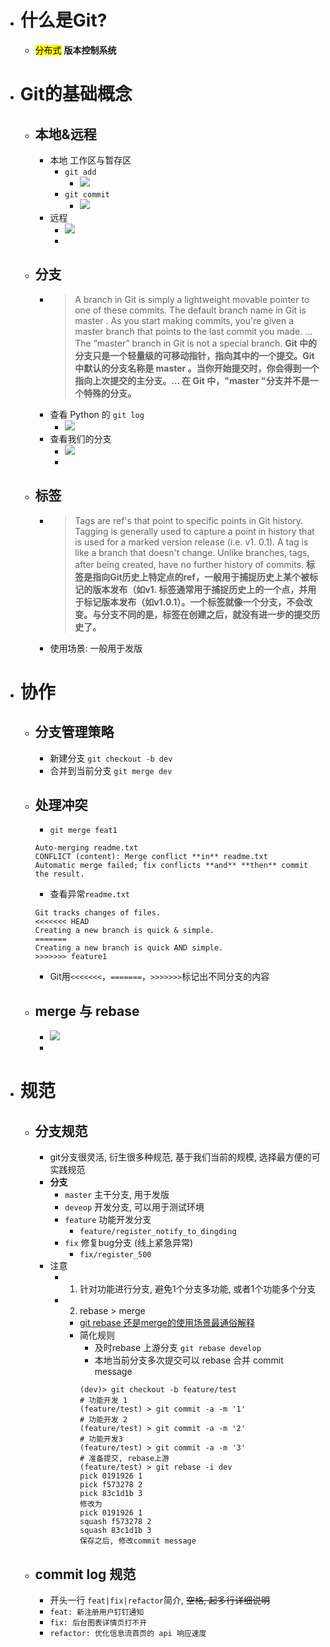 - # 什么是Git?
    - <mark>分布式</mark> **版本控制系统**
- # Git的基础概念
    - ## 本地&远程
        - 本地 工作区与暂存区
            - `git add`
                - ![](https://firebasestorage.googleapis.com/v0/b/firescript-577a2.appspot.com/o/imgs%2Fapp%2Fwatsy0007%2FUq-aQzp3yN.jpeg?alt=media&token=a2506f13-df72-4949-9034-82276fc63c4c)
            - `git commit`
                - ![](https://firebasestorage.googleapis.com/v0/b/firescript-577a2.appspot.com/o/imgs%2Fapp%2Fwatsy0007%2FnSkfLTQyg7.jpeg?alt=media&token=564ac759-0ce9-43a5-baa6-deb1796b15b4)
        - 远程
            - ![](https://firebasestorage.googleapis.com/v0/b/firescript-577a2.appspot.com/o/imgs%2Fapp%2Fwatsy0007%2FEtXoVskux2.svg?alt=media&token=9fac9ec9-6c45-443b-b938-67a175edab9b)
            - 
    - ## 分支
        - > A branch in Git is simply a lightweight movable pointer to one of these commits. The default branch name in Git is master . As you start making commits, you're given a master branch that points to the last commit you made. ... The “master” branch in Git is not a special branch.
**Git 中的分支只是一个轻量级的可移动指针，指向其中的一个提交。Git 中默认的分支名称是 master 。当你开始提交时，你会得到一个指向上次提交的主分支。... 在 Git 中，"master "分支并不是一个特殊的分支。**
        - 查看 Python 的 `git log`
            - ![](https://firebasestorage.googleapis.com/v0/b/firescript-577a2.appspot.com/o/imgs%2Fapp%2Fwatsy0007%2FMP07nSE1gz.png?alt=media&token=7dff0ec1-e5e4-4d93-be08-556f4061163f)
        - 查看我们的分支
            - ![](https://firebasestorage.googleapis.com/v0/b/firescript-577a2.appspot.com/o/imgs%2Fapp%2Fwatsy0007%2Fy8KCjr7SdV.png?alt=media&token=27b6beda-d045-4d06-a671-27d67ef52a5a)
            - 
    - ## 标签
        - > Tags are ref's that point to specific points in Git history. Tagging is generally used to capture a point in history that is used for a marked version release (i.e. v1. 0.1). A tag is like a branch that doesn't change. Unlike branches, tags, after being created, have no further history of commits.
**标签是指向Git历史上特定点的ref，一般用于捕捉历史上某个被标记的版本发布（如v1. 标签通常用于捕捉历史上的一个点，并用于标记版本发布（如v1.0.1）。一个标签就像一个分支，不会改变。与分支不同的是，标签在创建之后，就没有进一步的提交历史了。**
        - 使用场景: 一般用于发版
- # 协作
    - ## 分支管理策略
        - 新建分支 `git checkout -b dev`
        - 合并到当前分支 `git merge dev`
    - ## 处理冲突
        - `git merge feat1`
        ```shell 
        Auto-merging readme.txt
        CONFLICT (content): Merge conflict **in** readme.txt
        Automatic merge failed; fix conflicts **and** **then** commit the result.
        ```        
        - 查看异常`readme.txt`
        ```shell
        Git tracks changes of files.
        <<<<<<< HEAD
        Creating a new branch is quick & simple.
        =======
        Creating a new branch is quick AND simple.
        >>>>>>> feature1
        ```
        - Git用`<<<<<<<`，`=======`，`>>>>>>>`标记出不同分支的内容

    - ## merge 与 rebase
        - ![](https://firebasestorage.googleapis.com/v0/b/firescript-577a2.appspot.com/o/imgs%2Fapp%2Fwatsy0007%2FBPDWpBHNuG.png?alt=media&token=370cec7c-0fff-49ca-baf1-19cccb867a1f)
        - 
- # 规范
    - ## 分支规范
        - git分支很灵活, 衍生很多种规范, 基于我们当前的规模, 选择最方便的可实践规范
        - **分支**
            - `master` 主干分支, 用于发版
            - `deveop` 开发分支, 可以用于测试环境
            - `feature` 功能开发分支
                - `feature/register_notify_to_dingding`
            - `fix` 修复bug分支 (线上紧急异常)
                - `fix/register_500`
        - 注意
            - 1. 针对功能进行分支, 避免1个分支多功能, 或者1个功能多个分支
            - 2. rebase > merge
                - [git rebase 还是merge的使用场景最通俗解释](https://www.jianshu.com/p/4079284dd970)
                - 简化规则
                    - 及时rebase 上游分支 `git rebase develop`
                    - 本地当前分支多次提交可以 rebase 合并 commit message
                    ```shell
                    (dev)> git checkout -b feature/test
                    # 功能开发 1
                    (feature/test) > git commit -a -m '1'
                    # 功能开发 2
                    (feature/test) > git commit -a -m '2'
                    # 功能开发3
                    (feature/test) > git commit -a -m '3'
                    # 准备提交, rebase上游
                    (feature/test) > git rebase -i dev
                    pick 0191926 1
                    pick f573278 2
                    pick 83c1d1b 3
                    修改为
                    pick 0191926 1
                    squash f573278 2
                    squash 83c1d1b 3
                    保存之后, 修改commit message
                    ```

    - ## commit log 规范
        - 开头一行 `feat|fix|refactor`简介, ~~空格, 起多行详细说明~~
        - `feat: 新注册用户钉钉通知`
        - `fix: 后台图表详情页打不开`
        - `refactor: 优化信息流首页的 api 响应速度`
